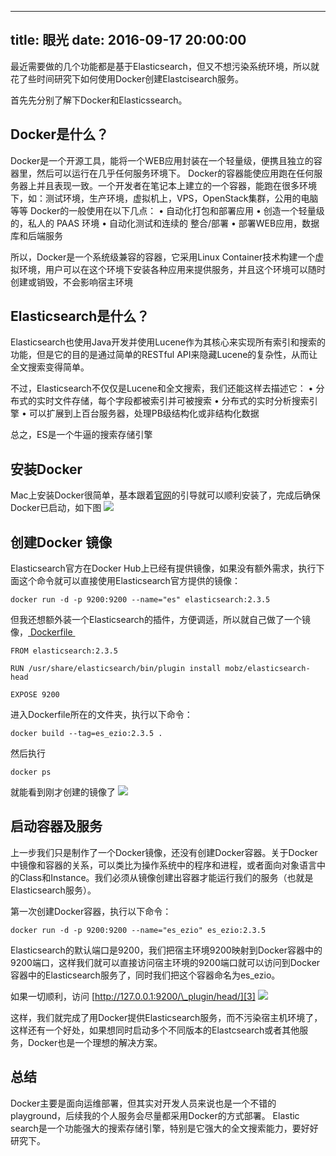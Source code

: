 
---
title: 眼光
date: 2016-09-17 20:00:00
---

最近需要做的几个功能都是基于Elasticsearch，但又不想污染系统环境，所以就花了些时间研究下如何使用Docker创建Elastcisearch服务。

首先先分别了解下Docker和Elasticssearch。


## Docker是什么？

Docker是一个开源工具，能将一个WEB应用封装在一个轻量级，便携且独立的容器里，然后可以运行在几乎任何服务环境下。
Docker的容器能使应用跑在任何服务器上并且表现一致。一个开发者在笔记本上建立的一个容器，能跑在很多环境下，如：测试环境，生产环境，虚拟机上，VPS，OpenStack集群，公用的电脑等等
Docker的一般使用在以下几点：
•	自动化打包和部署应用
•	创造一个轻量级的，私人的 PAAS 环境
•	自动化测试和连续的 整合/部署
•	部署WEB应用，数据库和后端服务


所以，Docker是一个系统级兼容的容器，它采用Linux Container技术构建一个虚拟环境，用户可以在这个环境下安装各种应用来提供服务，并且这个环境可以随时创建或销毁，不会影响宿主环境


## Elasticsearch是什么？

Elasticsearch也使用Java开发并使用Lucene作为其核心来实现所有索引和搜索的功能，但是它的目的是通过简单的RESTful API来隐藏Lucene的复杂性，从而让全文搜索变得简单。

不过，Elasticsearch不仅仅是Lucene和全文搜索，我们还能这样去描述它：
•	分布式的实时文件存储，每个字段都被索引并可被搜索
•	分布式的实时分析搜索引擎
•	可以扩展到上百台服务器，处理PB级结构化或非结构化数据

总之，ES是一个牛逼的搜索存储引擎

## 安装Docker

Mac上安装Docker很简单，基本跟着[官网][1]的引导就可以顺利安装了，完成后确保Docker已启动，如下图
![][image-1]

## 创建Docker 镜像
Elasticsearch官方在Docker Hub上已经有提供镜像，如果没有额外需求，执行下面这个命令就可以直接使用Elasticsearch官方提供的镜像：

	docker run -d -p 9200:9200 --name="es" elasticsearch:2.3.5

但我还想额外装一个Elasticsearch的插件，方便调适，所以就自己做了一个镜像，[ Dockerfile ]()

	FROM elasticsearch:2.3.5
	
	RUN /usr/share/elasticsearch/bin/plugin install mobz/elasticsearch-head
	
	EXPOSE 9200

进入Dockerfile所在的文件夹，执行以下命令：

	docker build --tag=es_ezio:2.3.5 .

然后执行

	docker ps

就能看到刚才创建的镜像了
![][image-2]

## 启动容器及服务

上一步我们只是制作了一个Docker镜像，还没有创建Docker容器。关于Docker中镜像和容器的关系，可以类比为操作系统中的程序和进程，或者面向对象语言中的Class和Instance。我们必须从镜像创建出容器才能运行我们的服务（也就是Elasticsearch服务）。

第一次创建Docker容器，执行以下命令：

	docker run -d -p 9200:9200 --name="es_ezio" es_ezio:2.3.5

Elasticsearch的默认端口是9200，我们把宿主环境9200映射到Docker容器中的9200端口，这样我们就可以直接访问宿主环境的9200端口就可以访问到Docker容器中的Elasticsearch服务了，同时我们把这个容器命名为es\_ezio。

如果一切顺利，访问 [http://127.0.0.1:9200/\_plugin/head/][3]
![][image-3]

这样，我们就完成了用Docker提供Elasticsearch服务，而不污染宿主机环境了，这样还有一个好处，如果想同时启动多个不同版本的Elastcsearch或者其他服务，Docker也是一个理想的解决方案。

## 总结

Docker主要是面向运维部署，但其实对开发人员来说也是一个不错的playground，后续我的个人服务会尽量都采用Docker的方式部署。
Elastic search是一个功能强大的搜索存储引擎，特别是它强大的全文搜索能力，要好好研究下。

















[1]:	https://docs.docker.com/docker-for-mac/ "https://docs.docker.com/docker-for-mac/"
[3]:	http://127.0.0.1:9200/_plugin/head/

[image-1]:	http://d.pr/i/13gIp+
[image-2]:	http://d.pr/i/1k6a8+
[image-3]:	http://d.pr/i/n8i8+